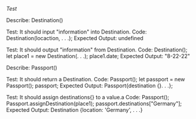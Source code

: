 _Test_

Describe: Destination()

Test: It should input "information" into Destination.
Code: Destination(locaction, . . .);
Expected Output: undefined

Test: It should output "information" from Destination.
Code: Destination();
  let place1 = new Destination(. . .);
  place1.date;
Expected Output: "8-22-22"

Describe: Passport()

Test: It should return a Destination.
Code: Passport();
  let passport = new Passport();
  passport;
Expected Output: Passport{destination {}. . .};

Test: It should assign destinations{} to a value.a
Code: Passport();
      Passport.assignDestination(place1);
      passport.destinations["Germany"];
Expected Output: Destination {location: 'Germany', . . .}